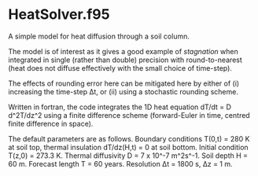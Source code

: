 # HeatSolver.f95

A simple model for heat diffusion through a soil column.

The model is of interest as it gives a good example of *stagnation* when integrated in single (rather than double) precision with round-to-nearest (heat does not diffuse effectively with the small choice of time-step). 

The effects of rounding error here can be mitigated here by either of (i) increasing the time-step Δt, or (ii) using a stochastic rounding scheme. 

Written in fortran, the code integrates the 1D heat equation dT/dt = D d^2T/dz^2 using a finite difference scheme (forward-Euler in time, centred finite difference in space).

The default parameters are as follows. 
Boundary conditions T(0,t) = 280 K at soil top, thermal insulation dT/dz(H,t) = 0 at soil bottom. 
Initial condition T(z,0) = 273.3 K. 
Thermal diffusivity D = 7 x 10^-7 m^2s^-1.
Soil depth H = 60 m.
Forecast length T = 60 years. 
Resolution Δt = 1800 s, Δz = 1 m. 
